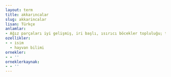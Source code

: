 ```yaml
---
layout: term
title: akkarıncalar
slug: akkarincalar
lisan: Türkçe
anlamlar:
- Ağız parçaları iyi gelişmiş, iri başlı, ısırıcı böcekler topluluğu; termitler
ozellikler:
- - isim
  - hayvan bilimi
ornekler:
- - ''
orneklerkaynak:
- - ''
---
```

